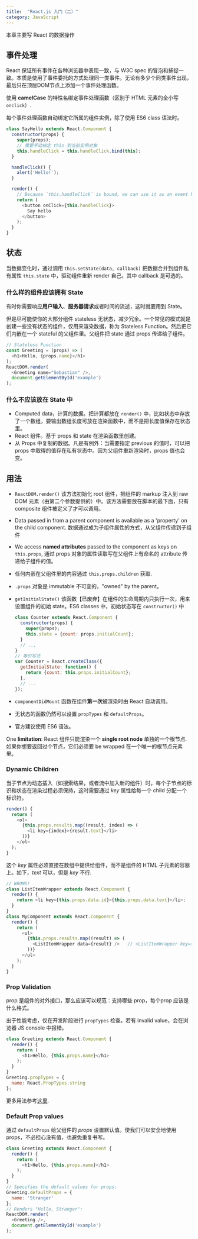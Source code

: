 ```yaml
---
title:  "React.js 入门（二）"
category: JavaScript
---
```

本章主要写 React 的数据操作

## 事件处理

React 保证所有事件在各种浏览器中表现一致，与 W3C spec 的冒泡和捕捉一致。本质是使用了事件委托的方式处理同一类事件。无论有多少个同类事件出现，最后只在顶层DOM节点上添加一个事件处理函数。

使用 **camelCase** 的特性名绑定事件处理函数（区别于 HTML 元素的全小写 `onclick`）.

每个事件处理函数自动绑定它所属的组件实例，除了使用 ES6 class 语法时。

<!--more-->

```js
class SayHello extends React.Component {
  constructor(props) {
    super(props);
    // 需要手动绑定 this 到当前实例对象
    this.handleClick = this.handleClick.bind(this);
  }

  handleClick() {
    alert('Hello!');
  }

  render() {
    // Because `this.handleClick` is bound, we can use it as an event handler.
    return (
      <button onClick={this.handleClick}>
        Say hello
      </button>
    );
  }
}
```

## 状态

当数据变化时，通过调用 `this.setState(data, callback)` 把数据合并到组件私有属性 `this.state` 中，驱动组件重新 render 自己。其中 callback 是可选的。

### 什么样的组件应该拥有 State

有时你需要响应**用户输入**、**服务器请求**或者时间的流逝，这时就要用到 State。

但是尽可能使你的大部分组件 stateless 无状态，减少冗余。一个常见的模式就是创建一些没有状态的组件，仅用来渲染数据，称为 Stateless Function。然后把它们内嵌在一个 stateful 的父组件里。父组件把 state 通过 props 传递给子组件。

```js
// Stateless Function
const Greeting = (props) => (
  <h1>Hello, {props.name}</h1>
);
ReactDOM.render(
  <Greeting name="Sebastian" />,
  document.getElementById('example')
);
```

### 什么不应该放在 State 中

+ Computed data，计算的数据。把计算都放在 `render()` 中，比如状态中存放了一个数组，要输出数组长度可放在渲染函数中，而不是把长度值保存在状态里。
+ React 组件。基于 props 和 state 在渲染函数里创建。
+ 从 Props 中复制的数据。凡是有例外：当需要指定 previous 的值时，可以把 props 中取得的值存在私有状态中。因为父组件重新渲染时，props 值也会变。

## 用法

+ `ReactDOM.render()` 该方法初始化 root 组件，把组件的 markup 注入到 raw DOM 元素（由第二个参数提供的）中。该方法需要放在脚本的最下面，只有 composite 组件被定义了才可以调用。
+ Data passed in from a parent component is available as a 'property' on the child component. 数据通过成为子组件属性的方式，从父组件传递到子组件
+ We access **named attributes** passed to the component as keys on `this.props`, 通过 props 对象的属性读取写在父组件上有命名的 attribute 传递给子组件的值。
+ 任何内嵌在父组件里的内容通过 `this.props.children` 获取.
+ `.props` 对象是 immutable 不可变的，"owned" by the parent。
+ `getInitialState()` 该函数【已废弃】在组件的生命周期内只执行一次，用来设置组件的初始 state。ES6 classes 中，初始状态写在 `constructor()` 中

  ```js
  class Counter extends React.Component {
    constructor(props) {
      super(props);
      this.state = {count: props.initialCount};
    }
    // ...
  }
  // 等价写法
  var Counter = React.createClass({
    getInitialState: function() {
      return {count: this.props.initialCount};
    },
    // ...
  });
  ```

+ `componentDidMount` 函数在组件**第一次**被渲染时由 React 自动调用。
+ 无状态的函数仍然可以设置 `propTypes` 和 `defaultProps`。
+ 官方建议使用 ES6 语法。

One **limitation**: React 组件只能渲染一个 **single root node** 单独的一个根节点. 如果你想要返回过个节点，它们必须要 be wrapped 在一个唯一的根节点元素里。

### Dynamic Children

当子节点为动态插入（如搜索结果，或者流中加入新的组件）时，每个子节点的标识和状态在渲染过程必须保持，这时需要通过 _key_ 属性给每一个 child 分配一个标识符。

```js
render() {
  return (
    <ol>
      {this.props.results.map((result, index) => (
        <li key={index}>{result.text}</li>
      ))}
    </ol>
  );
}
```

这个 _key_ 属性必须直接在数组中提供给组件，而不是组件的 HTML 子元素的容器上。如下，_text_ 可以，但是 _key_ 不行.

```js
// WRONG!
class ListItemWrapper extends React.Component {
  render() {
    return <li key={this.props.data.id}>{this.props.data.text}</li>;
  }
}
class MyComponent extends React.Component {
  render() {
    return (
      <ul>
        {this.props.results.map((result) => (
          <ListItemWrapper data={result} />   // <ListItemWrapper key={result.id} data={result} />
        ))}
      </ul>
    );
  }
}
```

### Prop Validation

prop 是组件的对外接口，那么应该可以规范：支持哪些 prop，每个prop 应该是什么格式。

出于性能考虑，仅在开发阶段进行 `propTypes` 检查。若有 invalid value，会在浏览器 JS console 中报错。

```js
class Greeting extends React.Component {
  render() {
    return (
      <h1>Hello, {this.props.name}</h1>
    );
  }
}
Greeting.propTypes = {
  name: React.PropTypes.string
};
```

更多用法参考[这里](https://facebook.github.io/react/docs/reusable-components.html).

### Default Prop values

通过 `defaultProps` 给父组件的 _props_ 设置默认值。使我们可以安全地使用 props，不必担心没有值，也避免重复书写。

```js
class Greeting extends React.Component {
  render() {
    return (
      <h1>Hello, {this.props.name}</h1>
    );
  }
}
// Specifies the default values for props:
Greeting.defaultProps = {
  name: 'Stranger'
};
// Renders "Hello, Stranger":
ReactDOM.render(
  <Greeting />,
  document.getElementById('example')
);
```
